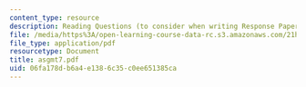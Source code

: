 ```yaml
---
content_type: resource
description: Reading Questions (to consider when writing Response Papers).
file: /media/https%3A/open-learning-course-data-rc.s3.amazonaws.com/21h-342-the-royal-family-fall-2003/06fa178db6a4e1386c35c0ee651385ca_asgmt7.pdf
file_type: application/pdf
resourcetype: Document
title: asgmt7.pdf
uid: 06fa178d-b6a4-e138-6c35-c0ee651385ca
---
```

